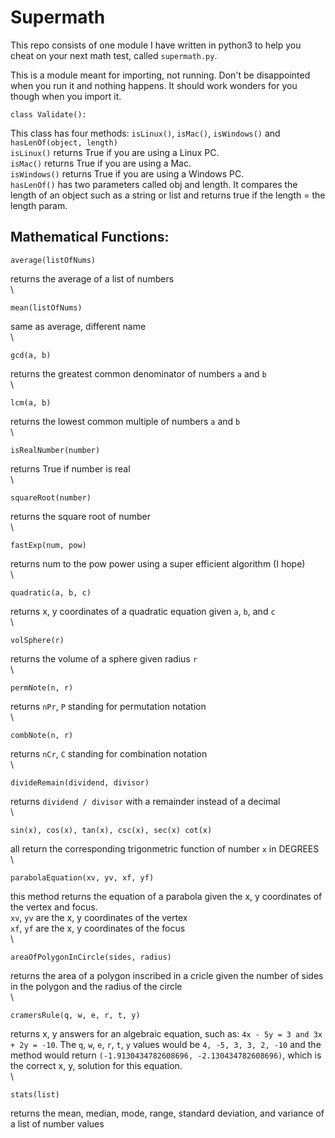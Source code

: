 # Supermath
This repo consists of one module I have written in python3 to help you cheat on your next math test, called `supermath.py`.  
  
This is a module meant for importing, not running. Don't be disappointed when you run it and nothing happens. It should work wonders for you though when you import it.

```
class Validate():
```
  This class has four methods: `isLinux()`, `isMac()`, `isWindows()` and `hasLenOf(object, length)`  
 `isLinux()` returns True if you are using a Linux PC.  
 `isMac()` returns True if you are using a Mac.  
 `isWindows()` returns True if you are using a Windows PC.  
 `hasLenOf()` has two parameters called obj and length. It compares the length of an object such as a string or list and returns true if the length = the length param.
 
## Mathematical Functions:  

```
average(listOfNums)
```
  returns the average of a list of numbers  \
    \
    
 
```
mean(listOfNums)
```
  same as average, different name  \
    \
    
 
```
gcd(a, b)
```
  returns the greatest common denominator of numbers `a` and `b`  \
    \
    
 
```
lcm(a, b)
```
  returns the lowest common multiple of numbers `a` and `b`  \
    \
    
 
```
isRealNumber(number)
```
  returns True if number is real  \
    \
    
 
```
squareRoot(number)
```
  returns the square root of number  \
    \
    
 
```
fastExp(num, pow)
```
  returns num to the pow power using a super efficient algorithm  (I hope)  \
    \
    
 
```
quadratic(a, b, c)
```
  returns x, y coordinates of a quadratic equation given `a`, `b`, and `c`  \
    \
    
 
```
volSphere(r)
```
  returns the volume of a sphere given radius `r`  \
    \
    

```
permNote(n, r)
```
  returns `nPr`, `P` standing for permutation notation  \
    \
    
 
```
combNote(n, r)
```
  returns `nCr`, `C` standing for combination notation  \
    \
    
 
```
divideRemain(dividend, divisor)
```
  returns `dividend / divisor` with a remainder instead of a decimal  \
    \
    
 
```
sin(x), cos(x), tan(x), csc(x), sec(x) cot(x)
```
  all return the corresponding trigonmetric function of number `x` in DEGREES  \
    \
    
 
```
parabolaEquation(xv, yv, xf, yf)
```
  this method returns the equation of a parabola given the x, y coordinates of the vertex and focus.  
  `xv`, `yv` are the x, y coordinates of the vertex  
  `xf`, `yf` are the x, y coordinates of the focus  \
    \
    
 
```
areaOfPolygonInCircle(sides, radius)
```
  returns the area of a polygon inscribed in a cricle given the number of sides in the polygon and the radius of the circle  \
    \
    
 
```
cramersRule(q, w, e, r, t, y)
```
  returns x, y answers for an algebraic equation, such as: `4x - 5y = 3 and 3x + 2y = -10`. The `q`, `w`, `e`, `r`, `t`, `y` values would be `4, -5, 3, 3, 2, -10` and the method would return `(-1.9130434782608696, -2.130434782608696)`, which is the correct x, y, solution for this equation.  \
    \
    
 
```
stats(list)
```
  returns the mean, median, mode, range, standard deviation, and variance of a list of number values  
  

